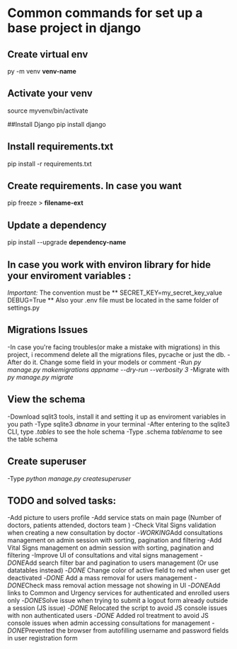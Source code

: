 # Common commands for  set up a base project in django

## Create virtual env

py -m venv **venv-name**

## Activate your venv
source myvenv/bin/activate

##Install Django
pip install django

## Install requirements.txt

pip install -r requirements.txt

## Create requirements. In case you want

pip freeze > **filename-ext**

## Update a dependency

pip install --upgrade **dependency-name**

## In case you work with environ library for hide your enviroment variables :

*Important:* The convention must be 
**
SECRET_KEY=my_secret_key_value
DEBUG=True
**
Also your .env file must be located in the same folder of settings.py

## Migrations Issues

-In case you're facing troubles(or make a mistake with migrations) in this 
project, i recommend delete all the migrations files, pycache or just the db.
-After do it. Change some field in your models or comment
-Run *py manage.py makemigrations appname --dry-run --verbosity 3*
-Migrate with *py manage.py migrate*


## View the schema

-Download sqlit3 tools, install it and setting it up as enviroment variables in you path
-Type sqlite3 *dbname* in your terminal
-After entering to the sqlite3 CLI, type *.tables* to see the hole schema
-Type .schema *tablename* to see the table schema

## Create superuser

-Type *python manage.py createsuperuser*

## TODO and solved tasks:
-Add picture to users profile
-Add service stats on main page (Number of doctors, patients attended, doctors team ) 
-Check Vital Signs validation when creating a new consultation by doctor
-*WORKING*Add consultations management on admin session with sorting, pagination and filtering
-Add Vital Signs management on admin session with sorting, pagination and filtering
-Improve UI of consultations and vital signs management 
-*DONE*Add search filter bar and pagination to users management (Or use datatables instead)
-*DONE* Change color of active field to red when user get deactivated 
-*DONE* Add a mass removal for users management
-*DONE*Check mass removal action message not showing in UI
-*DONE*Add links to Common and Urgency services for authenticated and enrolled users only
-*DONE*Solve issue when trying to submit a logout form already outside a session (JS issue)
-*DONE* Relocated the script to avoid JS console issues with non authenticated users
-*DONE* Added rol treatment to  avoid JS console issues when admin accessing consultations for management
-*DONE*Prevented the browser from autofilling username and password fields in user registration form
